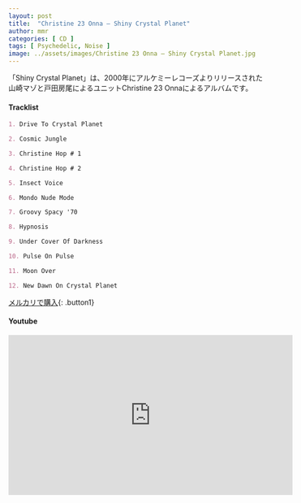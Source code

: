 ```yaml
---
layout: post
title:  "Christine 23 Onna – Shiny Crystal Planet"
author: mmr
categories: [ CD ]
tags: [ Psychedelic, Noise ]
image: ../assets/images/Christine 23 Onna – Shiny Crystal Planet.jpg
---
```


「Shiny Crystal Planet」は、2000年にアルケミーレコーズよりリリースされた山崎マゾと戸田房尾によるユニットChristine 23 Onnaによるアルバムです。


#### Tracklist
```md
1. Drive To Crystal Planet

2. Cosmic Jungle

3. Christine Hop # 1

4. Christine Hop # 2

5. Insect Voice

6. Mondo Nude Mode

7. Groovy Spacy '70

8. Hypnosis

9. Under Cover Of Darkness

10. Pulse On Pulse

11. Moon Over

12. New Dawn On Crystal Planet
```

[メルカリで購入](https://jp.mercari.com/item/m46495394353?afid=6142608987){: .button1}

#### Youtube
<iframe width="560" height="315" src="https://www.youtube.com/embed/6k73V4ru3RM?si=mXxzHbXF77k7ucFA" title="YouTube video player" frameborder="0" allow="accelerometer; autoplay; clipboard-write; encrypted-media; gyroscope; picture-in-picture; web-share" referrerpolicy="strict-origin-when-cross-origin" allowfullscreen></iframe>